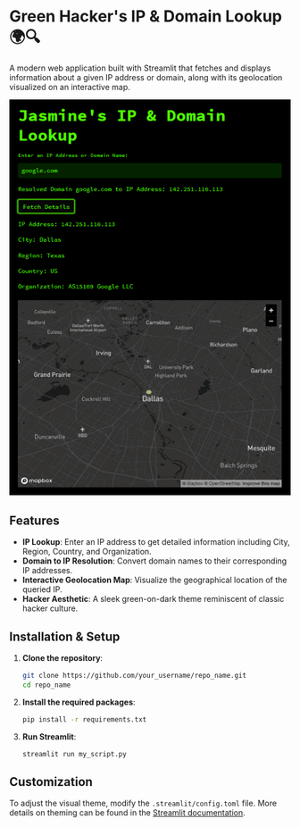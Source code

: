 # Green Hacker's IP & Domain Lookup 🌍🔍

A modern web application built with Streamlit that fetches and displays information about a given IP address or domain, along with its geolocation visualized on an interactive map.

![App Screenshot](assets/app.png)  

## Features

- **IP Lookup**: Enter an IP address to get detailed information including City, Region, Country, and Organization.
- **Domain to IP Resolution**: Convert domain names to their corresponding IP addresses.
- **Interactive Geolocation Map**: Visualize the geographical location of the queried IP.
- **Hacker Aesthetic**: A sleek green-on-dark theme reminiscent of classic hacker culture.

## Installation & Setup

1. **Clone the repository**:
   ```bash
   git clone https://github.com/your_username/repo_name.git
   cd repo_name
   ```

2. **Install the required packages**:
   ```bash
   pip install -r requirements.txt
   ```

3. **Run Streamlit**:
   ```bash
   streamlit run my_script.py
   ```

## Customization

To adjust the visual theme, modify the `.streamlit/config.toml` file. More details on theming can be found in the [Streamlit documentation](https://docs.streamlit.io/).
